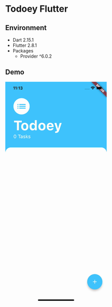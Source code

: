 # Todoey Flutter

## Environment
- Dart 2.15.1
- Flutter 2.8.1
- Packages
  - Provider ^6.0.2

## Demo

![demo](./docs/demo.gif)
